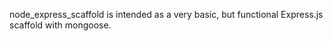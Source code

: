 node_express_scaffold is intended as a very basic, but functional Express.js scaffold with mongoose.